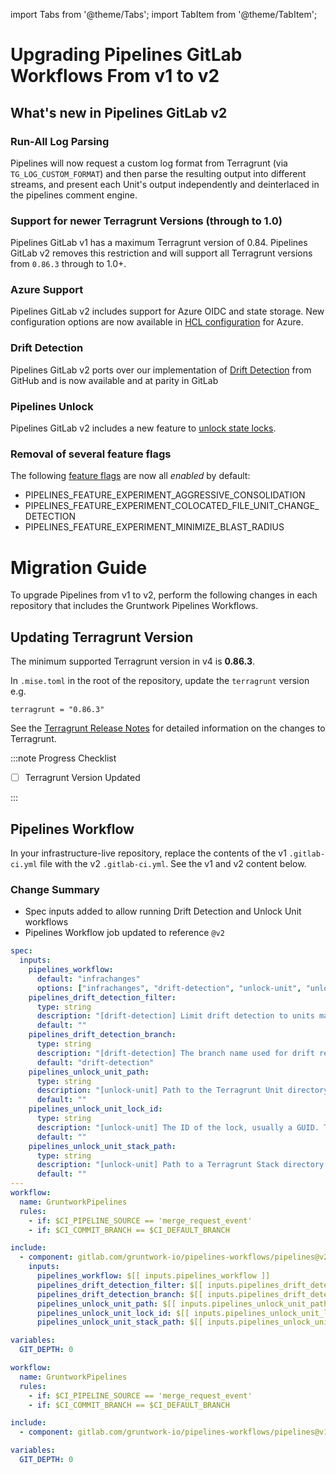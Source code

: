 import Tabs from '@theme/Tabs';
import TabItem from '@theme/TabItem';

# Upgrading Pipelines GitLab Workflows From v1 to v2

## What's new in Pipelines GitLab v2

### Run-All Log Parsing
Pipelines will now request a custom log format from Terragrunt (via `TG_LOG_CUSTOM_FORMAT`) and then parse the resulting output into different streams, and present each Unit's output independently and deinterlaced in the pipelines comment engine.

### Support for newer Terragrunt Versions (through to 1.0)
Pipelines GitLab v1 has a maximum Terragrunt version of 0.84.  Pipelines GitLab v2 removes this restriction and will support all Terragrunt versions from `0.86.3` through to 1.0+.

### Azure Support
Pipelines GitLab v2 includes support for Azure OIDC and state storage.  New configuration options are now available in [HCL configuration](https://docs.gruntwork.io/2.0/reference/pipelines/configurations-as-code/api#azure_oidc-block-attributes) for Azure.

### Drift Detection
Pipelines GitLab v2 ports over our implementation of [Drift Detection](https://docs.gruntwork.io/2.0/docs/pipelines/concepts/drift-detection) from GitHub and is now available and at parity in GitLab

### Pipelines Unlock
Pipelines GitLab v2 includes a new feature to [unlock state locks](https://docs.gruntwork.io/2.0/docs/pipelines/guides/unlock).

### Removal of several feature flags
The following [feature flags](https://docs.gruntwork.io/2.0/reference/pipelines/feature-flags) are now all *enabled* by default:

* PIPELINES_FEATURE_EXPERIMENT_AGGRESSIVE_CONSOLIDATION
* PIPELINES_FEATURE_EXPERIMENT_COLOCATED_FILE_UNIT_CHANGE_DETECTION
* PIPELINES_FEATURE_EXPERIMENT_MINIMIZE_BLAST_RADIUS

# Migration Guide
To upgrade Pipelines from v1 to v2, perform the following changes in each
repository that includes the Gruntwork Pipelines Workflows.

## Updating Terragrunt Version

The minimum supported Terragrunt version in v4 is **0.86.3**.

In `.mise.toml` in the root of the repository, update the `terragrunt` version e.g.

```
terragrunt = "0.86.3"
```

See the [Terragrunt Release Notes](https://github.com/gruntwork-io/terragrunt/releases)
for detailed information on the changes to Terragrunt.

:::note Progress Checklist

- [ ] Terragrunt Version Updated

:::

## Pipelines Workflow

In your infrastructure-live repository, replace the contents of the v1 `.gitlab-ci.yml` file with the v2 `.gitlab-ci.yml`. See the v1 and v2 content below.

### Change Summary

- Spec inputs added to allow running Drift Detection and Unlock Unit workflows
- Pipelines Workflow job updated to reference `@v2`

<Tabs groupId="gitlab-ci-yml">
<TabItem value="v2-yaml" label="v2">

```yaml title=".gitlab-ci.yml"
spec:
  inputs:
    pipelines_workflow:
      default: "infrachanges"
      options: ["infrachanges", "drift-detection", "unlock-unit", "unlock-all"]
    pipelines_drift_detection_filter:
      type: string
      description: "[drift-detection] Limit drift detection to units matching filter https://docs.gruntwork.io/2.0/docs/pipelines/guides/running-drift-detection#drift-detection-filter"
      default: ""
    pipelines_drift_detection_branch:
      type: string
      description: "[drift-detection] The branch name used for drift remediation MRs"
      default: "drift-detection"
    pipelines_unlock_unit_path:
      type: string
      description: "[unlock-unit] Path to the Terragrunt Unit directory where the lock is held (everything up to but not including terragrunt.hcl)"
      default: ""
    pipelines_unlock_unit_lock_id:
      type: string
      description: "[unlock-unit] The ID of the lock, usually a GUID. This is generally found in the console output when Terraform/OpenTofu command fails due to a timeout waiting to acquire a lock"
      default: ""
    pipelines_unlock_unit_stack_path:
      type: string
      description: "[unlock-unit] Path to a Terragrunt Stack directory (everything up to but not including terragrunt.stack.hcl) that generates content required to run unlock in a specified Terragrunt Unit"
      default: ""
---
workflow:
  name: GruntworkPipelines
  rules:
    - if: $CI_PIPELINE_SOURCE == 'merge_request_event'
    - if: $CI_COMMIT_BRANCH == $CI_DEFAULT_BRANCH

include:
  - component: gitlab.com/gruntwork-io/pipelines-workflows/pipelines@v2
    inputs:
      pipelines_workflow: $[[ inputs.pipelines_workflow ]]
      pipelines_drift_detection_filter: $[[ inputs.pipelines_drift_detection_filter ]]
      pipelines_drift_detection_branch: $[[ inputs.pipelines_drift_detection_branch ]]
      pipelines_unlock_unit_path: $[[ inputs.pipelines_unlock_unit_path ]]
      pipelines_unlock_unit_lock_id: $[[ inputs.pipelines_unlock_unit_lock_id ]]
      pipelines_unlock_unit_stack_path: $[[ inputs.pipelines_unlock_unit_stack_path ]]

variables:
  GIT_DEPTH: 0

```

</TabItem>
<TabItem value="v1-yaml" label="v1">

```yaml title=".gitlab-ci.yml-v1"
workflow:
  name: GruntworkPipelines
  rules:
    - if: $CI_PIPELINE_SOURCE == 'merge_request_event'
    - if: $CI_COMMIT_BRANCH == $CI_DEFAULT_BRANCH

include:
  - component: gitlab.com/gruntwork-io/pipelines-workflows/pipelines@v1

variables:
  GIT_DEPTH: 0

```

</TabItem>
</Tabs>
